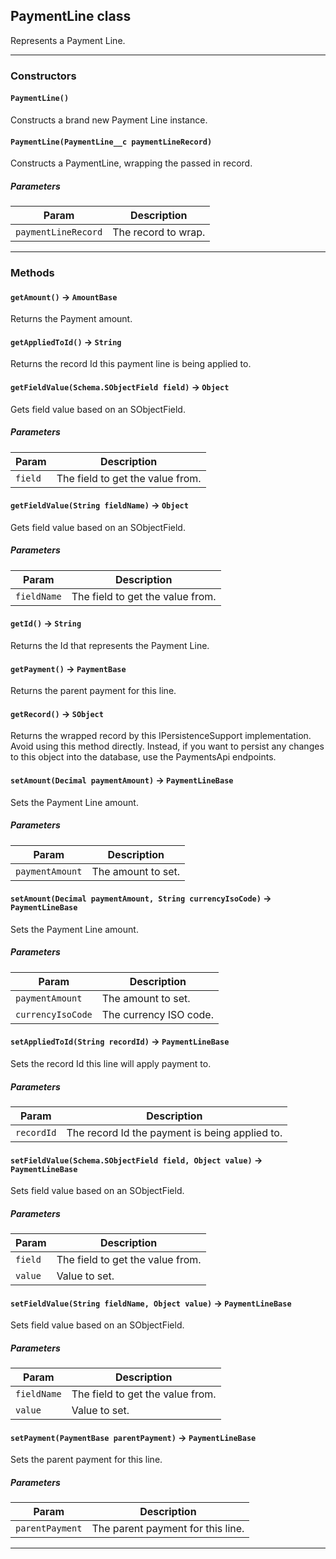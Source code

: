 ## PaymentLine class

Represents a Payment Line.

---
### Constructors
<!-- panels:start -->
<!-- div:left-panel -->
#### `PaymentLine()`

Constructs a brand new Payment Line instance.
<!-- panels:end -->
<!-- panels:start -->
<!-- div:left-panel -->
#### `PaymentLine(PaymentLine__c paymentLineRecord)`

Constructs a PaymentLine, wrapping the passed in record.
##### Parameters
|Param|Description|
|-----|-----------|
|`paymentLineRecord` |  The record to wrap. |

<!-- panels:end -->
---
### Methods
<!-- panels:start -->
<!-- div:left-panel -->
#### `getAmount()` → `AmountBase`

Returns the Payment amount.
<!-- panels:end -->
<!-- panels:start -->
<!-- div:left-panel -->
#### `getAppliedToId()` → `String`

Returns the record Id this payment line is being applied to.
<!-- panels:end -->
<!-- panels:start -->
<!-- div:left-panel -->
#### `getFieldValue(Schema.SObjectField field)` → `Object`

Gets field value based on an SObjectField.
##### Parameters
|Param|Description|
|-----|-----------|
|`field` |  The field to get the value from. |

<!-- panels:end -->
<!-- panels:start -->
<!-- div:left-panel -->
#### `getFieldValue(String fieldName)` → `Object`

Gets field value based on an SObjectField.
##### Parameters
|Param|Description|
|-----|-----------|
|`fieldName` |  The field to get the value from. |

<!-- panels:end -->
<!-- panels:start -->
<!-- div:left-panel -->
#### `getId()` → `String`

Returns the Id that represents the Payment Line.
<!-- panels:end -->
<!-- panels:start -->
<!-- div:left-panel -->
#### `getPayment()` → `PaymentBase`

Returns the parent payment for this line.
<!-- panels:end -->
<!-- panels:start -->
<!-- div:left-panel -->
#### `getRecord()` → `SObject`

Returns the wrapped record by this IPersistenceSupport implementation. Avoid using this method directly. Instead, if you want to persist any changes to this object into the database, use the PaymentsApi endpoints.
<!-- panels:end -->
<!-- panels:start -->
<!-- div:left-panel -->
#### `setAmount(Decimal paymentAmount)` → `PaymentLineBase`

Sets the Payment Line amount.
##### Parameters
|Param|Description|
|-----|-----------|
|`paymentAmount` |  The amount to set. |

<!-- panels:end -->
<!-- panels:start -->
<!-- div:left-panel -->
#### `setAmount(Decimal paymentAmount, String currencyIsoCode)` → `PaymentLineBase`

Sets the Payment Line amount.
##### Parameters
|Param|Description|
|-----|-----------|
|`paymentAmount` |  The amount to set. |
|`currencyIsoCode` |  The currency ISO code. |

<!-- panels:end -->
<!-- panels:start -->
<!-- div:left-panel -->
#### `setAppliedToId(String recordId)` → `PaymentLineBase`

Sets the record Id this line will apply payment to.
##### Parameters
|Param|Description|
|-----|-----------|
|`recordId` |  The record Id the payment is being applied to. |

<!-- panels:end -->
<!-- panels:start -->
<!-- div:left-panel -->
#### `setFieldValue(Schema.SObjectField field, Object value)` → `PaymentLineBase`

Sets field value based on an SObjectField.
##### Parameters
|Param|Description|
|-----|-----------|
|`field` |  The field to get the value from. |
|`value` |  Value to set. |

<!-- panels:end -->
<!-- panels:start -->
<!-- div:left-panel -->
#### `setFieldValue(String fieldName, Object value)` → `PaymentLineBase`

Sets field value based on an SObjectField.
##### Parameters
|Param|Description|
|-----|-----------|
|`fieldName` |  The field to get the value from. |
|`value` |  Value to set. |

<!-- panels:end -->
<!-- panels:start -->
<!-- div:left-panel -->
#### `setPayment(PaymentBase parentPayment)` → `PaymentLineBase`

Sets the parent payment for this line.
##### Parameters
|Param|Description|
|-----|-----------|
|`parentPayment` |  The parent payment for this line. |

<!-- panels:end -->
---
